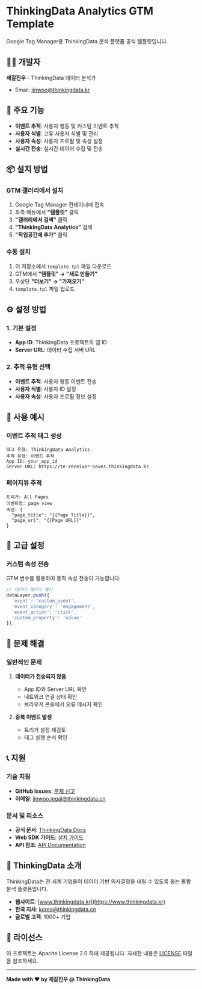 # ThinkingData Analytics GTM Template

Google Tag Manager용 ThinkingData 분석 플랫폼 공식 템플릿입니다.

## 👨‍💻 개발자
**제갈진우** - ThinkingData 데이터 분석가
- Email: jinwoo@thinkingdata.kr

## 🚀 주요 기능
- **이벤트 추적**: 사용자 행동 및 커스텀 이벤트 추적
- **사용자 식별**: 고유 사용자 식별 및 관리
- **사용자 속성**: 사용자 프로필 및 속성 설정
- **실시간 전송**: 실시간 데이터 수집 및 전송

## 📦 설치 방법

### GTM 갤러리에서 설치
1. Google Tag Manager 컨테이너에 접속
2. 좌측 메뉴에서 **"템플릿"** 클릭
3. **"갤러리에서 검색"** 클릭
4. **"ThinkingData Analytics"** 검색
5. **"작업공간에 추가"** 클릭

### 수동 설치
1. 이 저장소에서 `template.tpl` 파일 다운로드
2. GTM에서 **"템플릿" → "새로 만들기"**
3. 우상단 **"더보기" → "가져오기"**
4. `template.tpl` 파일 업로드

## ⚙️ 설정 방법

### 1. 기본 설정
- **App ID**: ThinkingData 프로젝트의 앱 ID
- **Server URL**: 데이터 수집 서버 URL

### 2. 추적 유형 선택
- **이벤트 추적**: 사용자 행동 이벤트 전송
- **사용자 식별**: 사용자 ID 설정
- **사용자 속성**: 사용자 프로필 정보 설정

## 📖 사용 예시

### 이벤트 추적 태그 생성
```
태그 유형: ThinkingData Analytics
추적 유형: 이벤트 추적
App ID: your_app_id
Server URL: https://te-receiver-naver.thinkingdata.kr
```

### 페이지뷰 추적
```
트리거: All Pages
이벤트명: page_view
속성: {
  "page_title": "{{Page Title}}",
  "page_url": "{{Page URL}}"
}
```

## 🔧 고급 설정

### 커스텀 속성 전송
GTM 변수를 활용하여 동적 속성 전송이 가능합니다:

```javascript
// 데이터 레이어 예시
dataLayer.push({
  'event': 'custom_event',
  'event_category': 'engagement',
  'event_action': 'click',
  'custom_property': 'value'
});
```

## 🐛 문제 해결

### 일반적인 문제
1. **데이터가 전송되지 않음**
   - App ID와 Server URL 확인
   - 네트워크 연결 상태 확인
   - 브라우저 콘솔에서 오류 메시지 확인

2. **중복 이벤트 발생**
   - 트리거 설정 재검토
   - 태그 실행 순서 확인

## 📞 지원

### 기술 지원
- **GitHub Issues**: [문제 신고](https://github.com/jegalginwoo/thinkingdata-gtm-template/issues)
- **이메일**: jinwoo.jegal@thinkingdata.cn

### 문서 및 리소스
- **공식 문서**: [ThinkingData Docs](https://docs-v2.thinkingdata.kr/?version=latest&lan=ko-KR&code=installation_menu&anchorId=)
- **Web SDK 가이드**: [설치 가이드](https://docs-v2.thinkingdata.kr/?version=latest&lan=ko-KR&code=javascript_sdk_installation&anchorId=)
- **API 참조**: [API Documentation](https://docs-v2.thinkingdata.kr/?version=latest&lan=ko-KR&code=open_api&anchorId=)

## 🏢 ThinkingData 소개

ThinkingData는 전 세계 기업들이 데이터 기반 의사결정을 내릴 수 있도록 돕는 통합 분석 플랫폼입니다.

- **웹사이트**: [www.thinkingdata.kr](https://www.thinkingdata.kr)
- **한국 지사**: korea@thinkingdata.cn
- **글로벌 고객**: 1000+ 기업

## 📄 라이선스

이 프로젝트는 Apache License 2.0 하에 제공됩니다. 자세한 내용은 [LICENSE](LICENSE) 파일을 참조하세요.

---

**Made with ❤️ by 제갈진우 @ ThinkingData**
